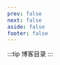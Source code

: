 ```yaml
---
prev: false
next: false
aside: false
footer: false
---
```


:::tip 博客目录
:::

<script setup>
import BlogToc from "../../packages/pages/blog-toc.vue";
</script>

<BlogToc />
